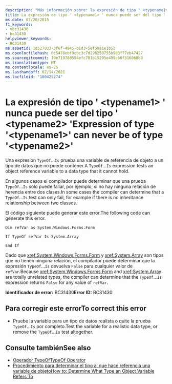 ```yaml
---
description: "Más información sobre: la expresión de tipo ' <typename1> ' nunca puede ser del tipo ' <typename2> '"
title: La expresión de tipo ' <typename1> ' nunca puede ser del tipo ' <typename2> '
ms.date: 07/20/2015
f1_keywords:
- vbc31430
- bc31430
helpviewer_keywords:
- BC31430
ms.assetid: 1d527033-3f6f-4945-b1d3-5ef59a1e1b53
ms.openlocfilehash: 0c5478ebf9cbc3c7d296250755b903f77eb47427
ms.sourcegitcommit: 10e719780594efc781b15295e499c66f316068b8
ms.translationtype: MT
ms.contentlocale: es-ES
ms.lasthandoff: 02/14/2021
ms.locfileid: "100425274"
---
```

# <a name="expression-of-type-typename1-can-never-be-of-type-typename2"></a><span data-ttu-id="5a39b-103">La expresión de tipo ' \<typename1> ' nunca puede ser del tipo ' \<typename2> '</span><span class="sxs-lookup"><span data-stu-id="5a39b-103">Expression of type '\<typename1>' can never be of type '\<typename2>'</span></span>

<span data-ttu-id="5a39b-104">Una expresión `TypeOf`...`Is` prueba una variable de referencia de objeto a un tipo de datos que no puede contener.</span><span class="sxs-lookup"><span data-stu-id="5a39b-104">A `TypeOf`...`Is` expression tests an object reference variable to a data type that it cannot hold.</span></span>  
  
 <span data-ttu-id="5a39b-105">En algunos casos el compilador puede determinar que una prueba `TypeOf`...`Is` solo puede fallar, por ejemplo, si no hay ninguna relación de herencia entre dos clases.</span><span class="sxs-lookup"><span data-stu-id="5a39b-105">In some cases the compiler can determine that a `TypeOf`...`Is` test can only fail, for example if there is no inheritance relationship between two classes.</span></span>  
  
 <span data-ttu-id="5a39b-106">El código siguiente puede generar este error.</span><span class="sxs-lookup"><span data-stu-id="5a39b-106">The following code can generate this error.</span></span>  
  
 `Dim refVar as System.Windows.Forms.Form`  
  
 `If TypeOf refVar Is System.Array`  
  
 `End If`  
  
 <span data-ttu-id="5a39b-107">Dado que <xref:System.Windows.Forms.Form> y <xref:System.Array> son tipos que no tienen ninguna relación, el compilador puede determinar que la expresión `TypeOf`...`Is` devuelva `False` para cualquier valor de `refVar`.</span><span class="sxs-lookup"><span data-stu-id="5a39b-107">Because <xref:System.Windows.Forms.Form> and <xref:System.Array> are totally unrelated types, the compiler can determine that the `TypeOf`...`Is` expression returns `False` for any value of `refVar`.</span></span>  
  
 <span data-ttu-id="5a39b-108">**Identificador de error:** BC31430</span><span class="sxs-lookup"><span data-stu-id="5a39b-108">**Error ID:** BC31430</span></span>  
  
## <a name="to-correct-this-error"></a><span data-ttu-id="5a39b-109">Para corregir este error</span><span class="sxs-lookup"><span data-stu-id="5a39b-109">To correct this error</span></span>  
  
- <span data-ttu-id="5a39b-110">Pruebe la variable para un tipo de datos realista o quite la prueba `TypeOf`...`Is` por completo.</span><span class="sxs-lookup"><span data-stu-id="5a39b-110">Test the variable for a realistic data type, or remove the `TypeOf`...`Is` test altogether.</span></span>  
  
## <a name="see-also"></a><span data-ttu-id="5a39b-111">Consulte también</span><span class="sxs-lookup"><span data-stu-id="5a39b-111">See also</span></span>

- [<span data-ttu-id="5a39b-112">Operador TypeOf</span><span class="sxs-lookup"><span data-stu-id="5a39b-112">TypeOf Operator</span></span>](../language-reference/operators/typeof-operator.md)
- [<span data-ttu-id="5a39b-113">Procedimiento para determinar el tipo al que hace referencia una variable de objeto</span><span class="sxs-lookup"><span data-stu-id="5a39b-113">How to: Determine What Type an Object Variable Refers To</span></span>](../programming-guide/language-features/variables/how-to-determine-what-type-an-object-variable-refers-to.md)
